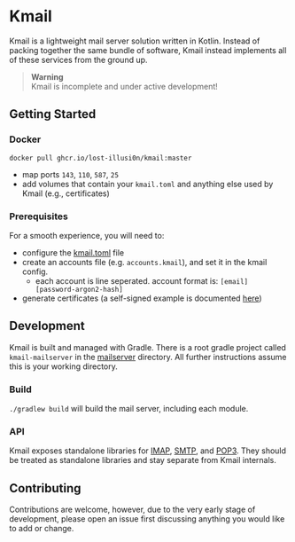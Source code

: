 # Kmail
Kmail is a lightweight mail server solution written in Kotlin. Instead of packing together the same bundle of software, Kmail instead implements all of these services from the ground up.

> **Warning**  
> Kmail is incomplete and under active development!

## Getting Started

### Docker
`docker pull ghcr.io/lost-illusi0n/kmail:master`
- map ports `143`, `110`, `587`, `25`
- add volumes that contain your `kmail.toml` and anything else used by Kmail (e.g., certificates)

### Prerequisites
For a smooth experience, you will need to:
- configure the [kmail.toml](kmail.toml) file
- create an accounts file (e.g. `accounts.kmail`), and set it in the kmail config.
    - each account is line seperated. account format is: `[email] [password-argon2-hash]`
- generate certificates (a self-signed example is documented [here](GENERATING_CERT.md))

## Development
Kmail is built and managed with Gradle. There is a root gradle project called `kmail-mailserver` in the [mailserver](mailserver) directory. All further instructions assume this is your working directory.

### Build
`./gradlew build` will build the mail server, including each module.

### API
Kmail exposes standalone libraries for [IMAP](mailserver/imap), [SMTP](mailserver/smtp), and [POP3](mailserver/pop3). They should be treated as standalone libraries and stay separate from Kmail internals. 

## Contributing
Contributions are welcome, however, due to the very early stage of development, please open an issue first discussing anything you would like to add or change.